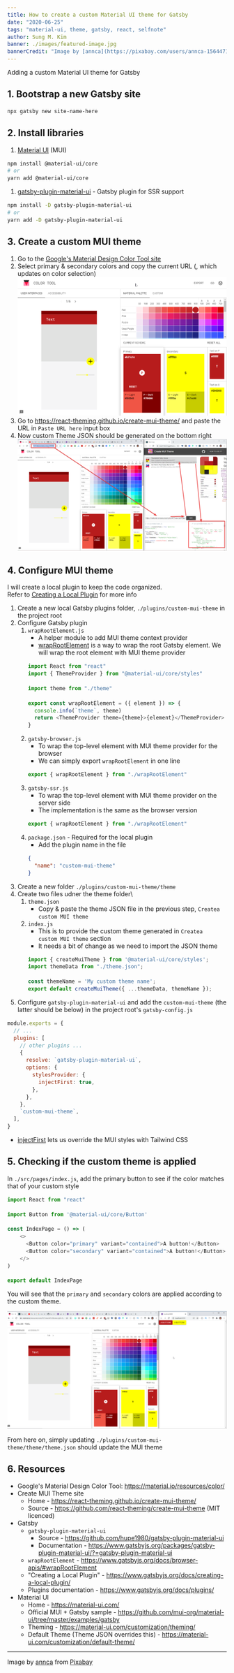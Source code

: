 ```yaml
---
title: How to create a custom Material UI theme for Gatsby
date: "2020-06-25"
tags: "material-ui, theme, gatsby, react, selfnote"
author: Sung M. Kim
banner: ./images/featured-image.jpg
bannerCredit: "Image by [annca](https://pixabay.com/users/annca-1564471/?utm_source=link-attribution&amp;utm_medium=referral&amp;utm_campaign=image&amp;utm_content=2168521) from [Pixabay](https://pixabay.com/?utm_source=link-attribution&amp;utm_medium=referral&amp;utm_campaign=image&amp;utm_content=2168521)"
---
```


Adding a custom Material UI theme for Gatsby

## 1. Bootstrap a new Gatsby site

```bash
npx gatsby new site-name-here
```

## 2. Install libraries

1. [Material UI](https://material-ui.com/) (MUI)
  ```bash
  npm install @material-ui/core
  # or
  yarn add @material-ui/core
  ```
1. [gatsby-plugin-material-ui](https://www.gatsbyjs.org/packages/gatsby-plugin-material-ui/?=gatsby-plugin-material-ui) - Gatsby plugin for SSR support
  ```bash
  npm install -D gatsby-plugin-material-ui
  # or
  yarn add -D gatsby-plugin-material-ui
  ```

## 3. Create a custom MUI theme

1. Go to the [Google's Material Design Color Tool site](https://material.io/resources/color)
1. Select primary & secondary colors and copy the current URL (, which updates on color selection)  
      ![color tool](./images/color-tool-select-colors.png)
1. Go to https://react-theming.github.io/create-mui-theme/ and paste the URL in `Paste URL here` input box
1. Now custom Theme JSON should be generated on the bottom right
      ![custom JSON](./images/custom-json.png)

## 4. Configure MUI theme

I will create a local plugin to keep the code organized.  
Refer to [Creating a Local Plugin](https://www.gatsbyjs.org/docs/creating-a-local-plugin/) for more info  

1. Create a new local Gatsby plugins folder, `./plugins/custom-mui-theme` in the project root
1. Configure Gatsby plugin
    1. `wrapRootElement.js` 
        - A helper module to add MUI theme context provider
        - [wrapRootElement](https://www.gatsbyjs.org/docs/browser-apis/#wrapRootElement) is a way to wrap the root Gatsby element. We will wrap the root element with MUI theme provider
        ```js
        import React from "react"
        import { ThemeProvider } from "@material-ui/core/styles"

        import theme from "./theme"

        export const wrapRootElement = ({ element }) => {
          console.info(`theme`, theme)
          return <ThemeProvider theme={theme}>{element}</ThemeProvider>
        }
        ```
    1. `gatsby-browser.js` 
        - To wrap the top-level element with MUI theme provider for the browser
        - We can simply export `wrapRootElement` in one line
        ```js
        export { wrapRootElement } from "./wrapRootElement"
        ```
    1. `gatsby-ssr.js` 
        - To wrap the top-level element with MUI theme provider on the server side
        - The implementation is the same as the browser version
        ```js
        export { wrapRootElement } from "./wrapRootElement"
        ```
    1. `package.json` - Required for the local plugin
        - Add the plugin name in the file
        ```json
        {
          "name": "custom-mui-theme"
        }
        ```
1. Create a new folder `./plugins/custom-mui-theme/theme`
1. Create two files udner the theme folder\
    1. `theme.json`
        - Copy & paste the theme JSON file in the previous step, `Createa  custom MUI theme`
    1. `index.js`
        - This is to provide the custom theme generated in `Createa  custom MUI theme` section
        - It needs a bit of change as we need to import the JSON theme
        ```js
        import { createMuiTheme } from '@material-ui/core/styles';
        import themeData from "./theme.json";

        const themeName = 'My custom theme name';
        export default createMuiTheme({ ...themeData, themeName });
        ```
1. Configure `gatsby-plugin-material-ui` and add the `custom-mui-theme` (the latter should be below) in the project root's `gatsby-config.js`
  ```js
  module.exports = {
    // ...
    plugins: [
      // other plugins ...
      {
        resolve: `gatsby-plugin-material-ui`,
        options: {
          stylesProvider: {
            injectFirst: true,
          },
        },
      },
      `custom-mui-theme`,
    ],
  }
  ```
  - [injectFirst](https://www.gatsbyjs.org/packages/gatsby-plugin-material-ui/?=gatsby-plugin-material-ui#usage-with-styled-components-or-else) lets us override the MUI styles with Tailwind CSS


## 5. Checking if the custom theme is applied

In `./src/pages/index.js`, add the primary button to see if the color matches that of your custom style
```js
import React from "react"

import Button from '@material-ui/core/Button'

const IndexPage = () => (
    <>
      <Button color="primary" variant="contained">A button!</Button>
      <Button color="secondary" variant="contained">A button!</Button>
    </>
)

export default IndexPage
```

You will see that the `primary` and `secondary` colors are applied according to the custom theme.

![result](./images/result.png)

From here on, simply updating `./plugins/custom-mui-theme/theme/theme.json` should update the MUI theme

## 6. Resources

- Google's Material Design Color Tool: https://material.io/resources/color/
- Create MUI Theme site
    - Home - https://react-theming.github.io/create-mui-theme/
    - Source - https://github.com/react-theming/create-mui-theme (MIT licenced)
- Gatsby
    - `gatsby-plugin-material-ui` 
        - Source - https://github.com/hupe1980/gatsby-plugin-material-ui
        - Documentation - https://www.gatsbyjs.org/packages/gatsby-plugin-material-ui/?=gatsby-plugin-material-ui
    - `wrapRootElement` - https://www.gatsbyjs.org/docs/browser-apis/#wrapRootElement
    - "Creating a Local Plugin" - https://www.gatsbyjs.org/docs/creating-a-local-plugin/
    - Plugins documentation - https://www.gatsbyjs.org/docs/plugins/
- Material UI
    - Home - https://material-ui.com/
    - Official MUI + Gatsby sample - https://github.com/mui-org/material-ui/tree/master/examples/gatsby
    - Theming - https://material-ui.com/customization/theming/
    - Default Theme (Theme JSON overrides this) - https://material-ui.com/customization/default-theme/

---

Image by <a href="https://pixabay.com/users/annca-1564471/?utm_source=link-attribution&amp;utm_medium=referral&amp;utm_campaign=image&amp;utm_content=2168521">annca</a> from <a href="https://pixabay.com/?utm_source=link-attribution&amp;utm_medium=referral&amp;utm_campaign=image&amp;utm_content=2168521">Pixabay</a>